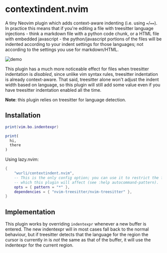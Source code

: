 # contextindent.nvim

A tiny Neovim plugin which adds context-aware indenting (i.e. using `=`/`==`).
In practice this means that if you're editing a file with treesitter language
injections - think a markdown file with a python code chunk, or a HTML file with
embedded javascript - the python/javascript portions of the files will be
indented according to your indent settings for those languages; not according to
the settings you use for markdown/HTML.

![demo](https://github.com/user-attachments/assets/fcc3dd6e-8690-4f31-b858-b7481ccf0b66)

This plugin has a much more noticeable effect for files when treesitter
indentation is *disabled*, since unlike vim syntax rules, treesitter indentation
is already context-aware. That said, treesitter alone won't adjust the indent
width based on language, so this plugin will still add some value even if you
have treesitter indentation enabled all the time.

**Note**: this plugin relies on treesitter for language detection.

## Installation

``` lua
print(vim.bo.indentexpr)
```

``` r
print(
  hi,
  there
)
```

Using lazy.nvim:

``` lua
{
    "wurli/contextindent.nvim",
    -- This is the only config option; you can use it to restrict the files
    -- which this plugin will affect (see :help autocommand-pattern).
    opts = { pattern = "*" },
    dependencies = { "nvim-treesitter/nvim-treesitter" },
}
```

## Implementation

This plugin works by overriding `indentexpr` whenever a new buffer is entered.
The new indentexpr will in most cases fall back to the normal behaviour, but if
treesitter detects that the language for the region the cursor is currently in
is *not* the same as that of the buffer, it will use the indentexpr for the
current region.


